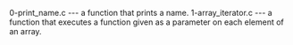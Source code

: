 0-print_name.c  --- a function that prints a name.
1-array_iterator.c --- a function that executes a function given as a parameter on each element of an array.

